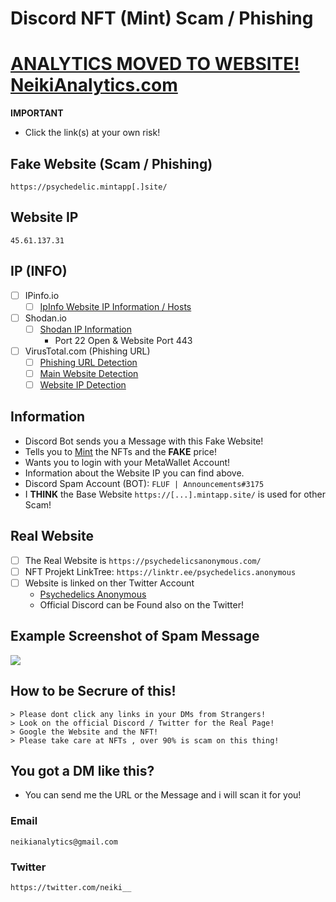 # Discord NFT (Mint) Scam / Phishing

# [ANALYTICS MOVED TO WEBSITE! NeikiAnalytics.com](https://neikianalytics.com)

**IMPORTANT**
- Click the link(s) at your own risk!

## Fake Website (Scam / Phishing)
```
https://psychedelic.mintapp[.]site/
```
## Website IP
```
45.61.137.31
```

## IP (INFO)
- [ ] IPinfo.io
    - [ ] [IpInfo Website IP Information / Hosts](https://ipinfo.io/45.61.137.31)

- [ ] Shodan.io
    - [ ] [Shodan IP Information](https://www.shodan.io/host/45.61.137.31)
        - Port 22 Open & Website Port 443

- [ ] VirusTotal.com (Phishing URL)
    - [ ] [Phishing URL Detection](https://www.virustotal.com/gui/url/f4b17dd73293fe97a63040ea323290d05fff58b6c7a2aa18f711c782e7a1ba17?nocache=1)
    - [ ] [Main Website Detection](https://www.virustotal.com/gui/url/3f073f116b973de5b26c1173e1aa61eb0a85356c3e3755e8d984eac95d36cf53?nocache=1)
    - [ ] [Website IP Detection](https://www.virustotal.com/gui/url/3f073f116b973de5b26c1173e1aa61eb0a85356c3e3755e8d984eac95d36cf53?nocache=1)
 
## Information
- Discord Bot sends you a Message with this Fake Website!
- Tells you to [Mint](https://101blockchains.com/nft-minting/) the NFTs and the **FAKE** price!
- Wants you to login with your MetaWallet Account!
- Information about the Website IP you can find above.
- Discord Spam Account (BOT): ```FLUF | Аnnоuncements#3175```
- I **THINK** the Base Website ```https://[...].mintapp.site/``` is used for other Scam!


## Real Website

- [ ] The Real Website is ```https://psychedelicsanonymous.com/``` 
- [ ] NFT Projekt LinkTree: ```https://linktr.ee/psychedelics.anonymous```
- [ ] Website is linked on ther Twitter Account
    - [Psychedelics Anonymous](https://twitter.com/psychedelic_nft)
    - Official Discord can be Found also on the Twitter!

## Example Screenshot of Spam Message

![](https://neikianalytics.com/analytics/assets/images/a/scrnsht-psychedelics-anyn%231.png)


## How to be Secrure of this!

```
> Please dont click any links in your DMs from Strangers!
> Look on the official Discord / Twitter for the Real Page!
> Google the Website and the NFT!
> Please take care at NFTs , over 90% is scam on this thing!
```

## You got a DM like this?
- You can send me the URL or the Message and i will scan it for you!

### Email
```
neikianalytics@gmail.com
```

### Twitter
```
https://twitter.com/neiki__
```
